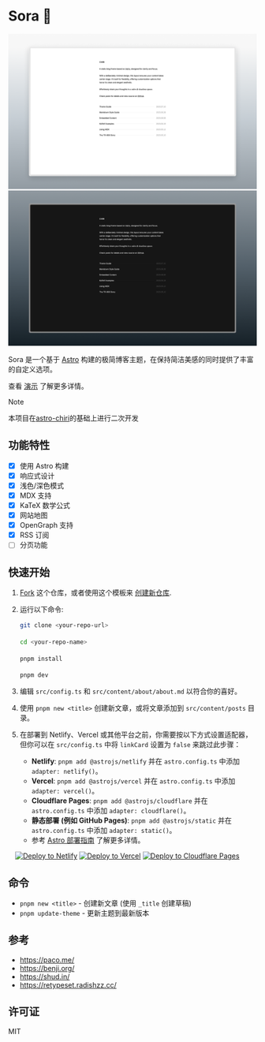 # Sora 🌌

![screenshot-light](public/screenshots/screenshot-light.png)
![screenshot-dark](public/screenshots/screenshot-dark.png)

Sora 是一个基于 [Astro](https://astro.build) 构建的极简博客主题，在保持简洁美感的同时提供了丰富的自定义选项。

查看 [演示](https://astro-sora.vercel.app/) 了解更多详情。

> [!NOTE]
> 本项目在[astro-chiri](https://github.com/the3ash/astro-chiri)的基础上进行二次开发

## 功能特性

- [x] 使用 Astro 构建
- [x] 响应式设计
- [x] 浅色/深色模式
- [x] MDX 支持
- [x] KaTeX 数学公式
- [x] 网站地图
- [x] OpenGraph 支持
- [x] RSS 订阅
- [ ] 分页功能

## 快速开始

1. [Fork](https://github.com/BaoPaper/astro-sora/fork) 这个仓库，或者使用这个模板来 [创建新仓库](https://github.com/new?template_name=astro-sora&template_owner=BaoPaper).

2. 运行以下命令:

   ```bash
   git clone <your-repo-url>

   cd <your-repo-name>

   pnpm install

   pnpm dev
   ```

3. 编辑 `src/config.ts` 和 `src/content/about/about.md` 以符合你的喜好。

4. 使用 `pnpm new <title>` 创建新文章，或将文章添加到 `src/content/posts` 目录。

5. 在部署到 Netlify、Vercel 或其他平台之前，你需要按以下方式设置适配器，但你可以在 `src/config.ts` 中将 `linkCard` 设置为 `false` 来跳过此步骤：
   - **Netlify**: `pnpm add @astrojs/netlify` 并在 `astro.config.ts` 中添加 `adapter: netlify()`。
   - **Vercel**: `pnpm add @astrojs/vercel` 并在 `astro.config.ts` 中添加 `adapter: vercel()`。
   - **Cloudflare Pages**: `pnpm add @astrojs/cloudflare` 并在 `astro.config.ts` 中添加 `adapter: cloudflare()`。
   - **静态部署 (例如 GitHub Pages)**: `pnpm add @astrojs/static` 并在 `astro.config.ts` 中添加 `adapter: static()`。
   - 参考 [Astro 部署指南](https://docs.astro.build/en/guides/deploy/) 了解更多详情。

&emsp;[![Deploy to Netlify](https://www.netlify.com/img/deploy/button.svg)](https://app.netlify.com/start) [![Deploy to Vercel](https://vercel.com/button)](https://vercel.com/new) [![Deploy to Cloudflare Pages](https://deploy.workers.cloudflare.com/button)](https://pages.cloudflare.com/start)

## 命令

- `pnpm new <title>` - 创建新文章 (使用 `_title` 创建草稿)
- `pnpm update-theme` - 更新主题到最新版本

## 参考

- https://paco.me/
- https://benji.org/
- https://shud.in/
- https://retypeset.radishzz.cc/

## 许可证

MIT
